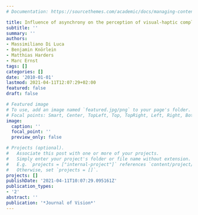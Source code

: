 ```yaml
---
# Documentation: https://sourcethemes.com/academic/docs/managing-content/

title: Influence of asynchrony on the perception of visual-haptic compliance
subtitle: ''
summary: ''
authors:
- Massimiliano Di Luca
- Benjamin Knörlein
- Matthias Harders
- Marc Ernst
tags: []
categories: []
date: '2010-01-01'
lastmod: 2021-04-11T12:07:29+02:00
featured: false
draft: false

# Featured image
# To use, add an image named `featured.jpg/png` to your page's folder.
# Focal points: Smart, Center, TopLeft, Top, TopRight, Left, Right, BottomLeft, Bottom, BottomRight.
image:
  caption: ''
  focal_point: ''
  preview_only: false

# Projects (optional).
#   Associate this post with one or more of your projects.
#   Simply enter your project's folder or file name without extension.
#   E.g. `projects = ["internal-project"]` references `content/project/deep-learning/index.md`.
#   Otherwise, set `projects = []`.
projects: []
publishDate: '2021-04-11T10:07:29.095161Z'
publication_types:
- '2'
abstract: ''
publication: '*Journal of Vision*'
---
```

